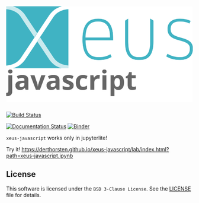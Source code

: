 # ![xeus-javascript](docs/source/xeus-logo.svg)

[![Build Status](https://github.com/DerThorsten/xeus-javascript/actions/workflows/main.yml/badge.svg)](https://github.com/DerThorsten/xeus-javascript/actions/workflows/main.yml)

[![Documentation Status](http://readthedocs.org/projects/xeus-javascript/badge/?version=latest)](https://xeus-javascriptreadthedocs.io/en/latest/?badge=latest)
[![Binder](https://mybinder.org/badge_logo.svg)](https://mybinder.org/v2/gh/DerThorsten/xeus-javascript/main?urlpath=/lab/tree/notebooks/xeus-javascript.ipynb)

`xeus-javascript`  works only in jupyterlite!

Try it!
https://derthorsten.github.io/xeus-javascript/lab/index.html?path=xeus-javascript.ipynb

## License

This software is licensed under the `BSD 3-Clause License`. See the [LICENSE](LICENSE)
file for details.
